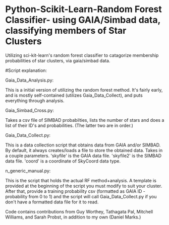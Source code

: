 # Python-Scikit-Learn-Random Forest Classifier- using GAIA/Simbad data, classifying members of Star Clusters
Utilizing sci-kit-learn's random forest classifier to catagorize membership probabilities of star clusters, via gaia/simbad data.

#Script explanation:


Gaia_Data_Analysis.py:

This is a initial version of utilizing the random forest method. It's fairly early, and is mostly self-contained (utilizes Gaia_Data_Collect), and puts everything through analysis.

Gaia_Simbad_Cross.py:

Takes a csv file of SIMBAD probabilties, lists the number of stars and does a list of their ID's and probabilities. (The latter two are in order.)

Gaia_Data_Collect.py:

This is a data collection script that obtains data from GAIA and/or SIMBAD. By default, it always creates/loads a file to store the obtained data. Takes in a couple parameters.
'skyfile' is the GAIA data file.
'skyfile2' is the SIMBAD data file.
'coord' is a coordinate of SkyCoord data type.

n_generic_manual.py:

This is the script that holds the actual RF method+analysis. A template is provided at the beginning of the script you must modify to suit your cluster. After that, provide a training probability csv (formatted as GAIA ID - probability from 0 to 1) and the script will call Gaia_Data_Collect.py if you don't have a formatted data file for it to read.

Code contains contributions from Guy Worthey, Tathagata Pal, Mitchell Williams, and Sarah Probst, in addition to my own (Daniel Marks.)
